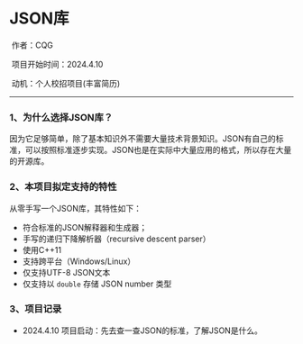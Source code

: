 # JSON库

​	作者：CQG

​	项目开始时间：2024.4.10

​	动机：个人校招项目(丰富简历)

---

### 1、为什么选择JSON库？

​	因为它足够简单，除了基本知识外不需要大量技术背景知识。JSON有自己的标准，可以按照标准逐步实现。JSON也是在实际中大量应用的格式，所以存在大量的开源库。

### 2、本项目拟定支持的特性

从零手写一个JSON库，其特性如下：

- 符合标准的JSON解释器和生成器；
- 手写的递归下降解析器（recursive descent parser）
- 使用C++11
- 支持跨平台（Windows/Linux）
- 仅支持UTF-8 JSON文本
- 仅支持以 `double` 存储 JSON number 类型

### 3、项目记录

- 2024.4.10 项目启动：先去查一查JSON的标准，了解JSON是什么。